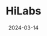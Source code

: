 ---  
layout: startup_page  
title: "HiLabs"  
id: "hilabs.com"  
permalink: "/hilabshilabs.com03142024/"  
website: "https://www.hilabs.com/"  
funding_round: "Series B"  
funding_amount: "$39M"  
investors: "Eight Roads Ventures, Denali Growth Partners, F-Prime Capital"  
about: "HiLabs provides AI-powered solutions to manage and clean dirty data for healthcare transformation. Their MCheck platform ingests, cleans, and enriches critical healthcare information, reducing operational costs and improving patient outcomes. This platform supports some of the largest health insurance companies in the US."  
markets: "Healthcare, AI, Big Data, Information Technology"  
hq: "Bethesda, Maryland, United States"  
founded_year: "2014"  
linkedin: "https://www.linkedin.com/company/hilabsinc"  
twitter: "https://twitter.com/Hilabs_Inc"  
instagram: ""  
facebook: ""  
crunchbase: "https://www.crunchbase.com/organization/hilabs"  
pitchbook: "https://pitchbook.com/profiles/company/221824-81"  

date_display: "14-Mar-2024"  
date: "2024-03-14"

# SEO Optimization  
meta_title: "HiLabs - Series B Funding ($39M)"  
meta_description: "HiLabs, HiLabs provides AI-powered solutions to manage and clean dirty data for healthcare transformation. Their MCheck platform ingests, cleans, and enriches..."  
meta_keywords: "HiLabs, Healthcare, AI, Big Data, Information Technology, Series B funding"  
canonical_url: "https://startup.projectstartups.com/hilabshilabs.com03142024/"  
---